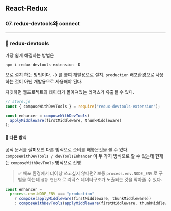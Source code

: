 ## React-Redux

### 07. redux-devtools와 connect

---

### 📌 redux-devtools

가장 쉽게 해결하는 방법은

```
npm i redux-devtools-extension -D
```

으로 설치 하는 방법이다. `-D` 를 붙여 개발용으로 설치. `production` 배포환경으로 사용하는 것이 아닌 개발용으로 사용해야 된다.

자칫하면 웹프로젝트의 데이터가 몰아져있는 리덕스가 유출될 수 있다.

```js
// store.js
const { composeWithDevTools } = require("redux-devtools-extension");

const enhancer = composeWithDevTools(
  applyMiddleware(firstMiddleware, thunkMiddleware)
);
```

#### 📍 다른 방식

공식 문서를 살펴보면 다른 방식으로 준비를 해놓은것을 볼 수 있다. `composeWithDevTools / devToolsEnhancer` 이 두 가지 방식으로 할 수 있는데 현재는 `composeWithDevTools` 방식으로 진행

> ✅ 배포 환경에서 더이상 쓰고싶지 않다면?
> 보통 `process.env.NODE_ENV` 로 구별을 하는데
> `삼항 연산자` 로 리덕스 데이터구조가 노출되는 것을 막아줄 수 있다.

```jsx
const enhancer =
  process.env.NODE_ENV === "production"
    ? compose(applyMiddleware(firstMiddleware, thunkMiddleware))
    : composeWithDevTools(applyMiddleware(firstMiddleware, thunkMiddleware));
```
